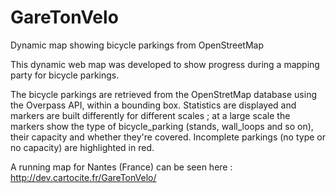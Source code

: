 # GareTonVelo
Dynamic map showing bicycle parkings from OpenStreetMap

This dynamic web map was developed to show progress during a mapping party for bicycle parkings.

The bicycle parkings are retrieved from the OpenStretMap database using the Overpass API, within a bounding box. 
Statistics are displayed and markers are built differently for different scales ; at a large scale the markers 
show the type of bicycle_parking (stands, wall_loops and so on), their capacity and whether they're covered.
Incomplete parkings (no type or no capacity) are highlighted in red.

A running map for Nantes (France) can be seen here : http://dev.cartocite.fr/GareTonVelo/
